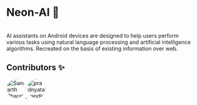 # Neon-AI 🤖
<br>
AI assistants on Android devices are designed to help users perform various tasks using natural language processing and artificial intelligence algorithms.
Recreated on the basis of existing information over web.

## Contributors ✨

<p>
  <a href="https://github.com/samarthpharate">
    <img src="https://avatars.githubusercontent.com/samarthpharate" width="50px;" style="border-radius:50%;" alt="Samarth Pharate"/>
  </a>
  <a href="https://github.com/pradnyatavandkar25">
    <img src="https://avatars.githubusercontent.com/pradnyatavandkar25" width="50px;" style="border-radius:50%;" alt="pradnyatavandkar25"/>
  </a>
  <!-- Add more contributors in the same way -->
</p>